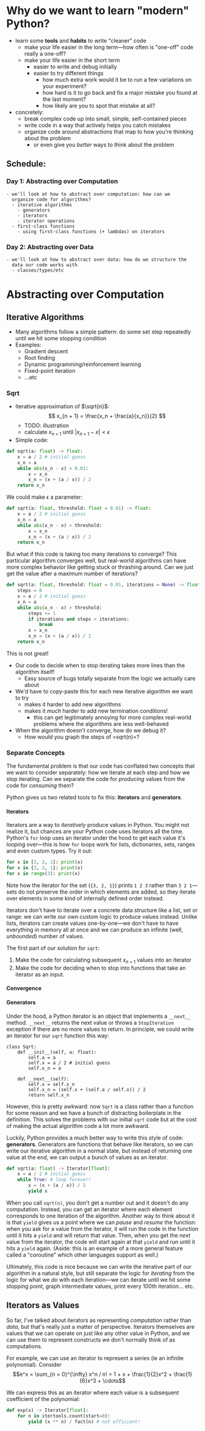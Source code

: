 # Why do we want to learn "modern" Python?
  - learn some **tools** and **habits** to write "cleaner" code
    - make your life easier in the long term—how often is "one-off"
      code really a one-off?
    - make your life easier in the short term
      - easier to write and debug initially
      - easier to try different things
        - how much extra work would it be to run a few variations on
          your experiment?
        - how hard is it to go back and fix a major mistake you found
          at the last moment?
        - how likely are you to spot that mistake at all?
  - concretely:
    - break complex code up into small, simple, self-contained pieces
    - write code in a way that actively helps you catch mistakes
    - organize code around abstractions that map to how you're
      thinking about the problem
      - or even give you *better* ways to think about the problem

## Schedule:

### Day 1: Abstracting over Computation
    - we'll look at how to abstract over computation: how can we
      organize code for algorithms?
      - iterative algorithms
        - generators
        - iterators
        - iterator operations
      - first-class functions
        - using first-class functions (+ lambdas) on iterators

### Day 2: Abstracting over Data
    - we'll look at how to abstract over data: how do we structure the
      data our code works with
      - classes/types/etc

# Abstracting over Computation

## Iterative Algorithms
   - Many algorithms follow a simple pattern: do some set step
     repeatedly until we hit some stopping condition
   - Examples:
     - Gradient descent
     - Root finding
     - Dynamic programming/reinforcement learning
     - Fixed-point iteration
     - ...etc

### Sqrt
   - Iterative approximation of $\sqrt{n}$:
     $$
     x_{n + 1} = \frac{x_n + \frac{a}{x_n}}{2}
     $$
     - TODO: illustration
     - calculate $x_{n + 1}$ until $|x_{n + 1} - x| < \epsilon$
   - Simple code:

``` python
def sqrt(a: float) -> float:
    x = a / 2 # initial guess
    x_n = a
    while abs(x_n - x) > 0.01:
        x = x_n
        x_n = (x + (a / x)) / 2
    return x_n
```

We could make ϵ a parameter:

``` python
def sqrt(a: float, threshold: float = 0.01) -> float:
    x = a / 2 # initial guess
    x_n = a
    while abs(x_n - x) > threshold:
        x = x_n
        x_n = (x + (a / x)) / 2
    return x_n
```

But what if this code is taking too many iterations to converge? This particular algorithm converges well, but real-world algorithms can have more complex behavior like getting stuck or thrashing around. Can we just get the value after a maximum number of iterations?

``` python
def sqrt(a: float, threshold: float = 0.01, iterations = None) -> float:
    steps = 0
    x = a / 2 # initial guess
    x_n = a
    while abs(x_n - x) > threshold:
        steps += 1
        if iterations and steps > iterations:
            break
        x = x_n
        x_n = (x + (a / x)) / 2
    return x_n
```

This is not great!

  - Our code to decide when to stop iterating takes more lines
    than the algorithm itself!
    - Easy source of bugs totally separate from the logic we
      actually care about
  - We'd have to copy-paste this for each new iterative algorithm
    we want to try
    - makes it harder to add new algorithms
    - makes it *much* harder to add new termination conditions!
      - this can get legitimately annoying for more complex
        real-world problems where the algorithms are less
        well-behaved
  - When the algorithm doesn't converge, how do we debug it?
    - How would you graph the steps of =sqrt(n)=?

### Separate Concepts

The fundamental problem is that our code has conflated two concepts that we want to consider separately: how we iterate at each step and how we stop iterating. Can we separate the code for *producing* values from the code for *consuming* them?

Python gives us two related tools to fix this: **iterators** and **generators**.

#### Iterators

Iterators are a way to *iteratively* produce values in Python. You might not realize it, but chances are your Python code uses iterators all the time. Python's `for` loop uses an iterator under the hood to get each value it's looping over—this is how `for` loops work for lists, dictionaries, sets, ranges and even custom types. Try it out:

``` python
for x in [3, 2, 1]: print(x)
for x in {3, 2, 1}: print(x)
for x in range(3): print(x)
```

Note how the iterator for the set (`{3, 2, 1}`) prints `1 2 3` rather than `3 2 1`—sets do not preserve the order in which elements are added, so they iterate over elements in some kind of internally defined order instead.

Iterators don't have to iterate over a concrete data structure like a list, set or range: we can write our own custom logic to produce values instead. Unlike lists, iterators can create values one-by-one—we don't have to have everything in memory all at once and we can produce an infinite (well, *unbounded*) number of values.

The first part of our solution for `sqrt`:

  1. Make the code for calculating subsequent $x_{n + 1}$ values into an iterator
 2. Make the code for deciding when to stop into functions that take an iterator as an input.

#### Convergence

#### Generators

Under the hood, a Python iterator is an object that implements a `__next__` method. `__next__` returns the next value or throws a `StopIteration` exception if there are no more values to return. In principle, we could write an iterator for our `sqrt` function this way:

```
class Sqrt:
    def __init__(self, a: float):
        self.a = a
        self.x = a / 2 # initial guess
        self.x_n = a

    def __next__(self):
        self.x = self.x_n
        self.x_n = (self.x + (self.a / self.x)) / 2
        return self.x_n
```

However, this is pretty awkward: now `Sqrt` is a class rather than a function for some reason and we have a bunch of distracting boilerplate in the definition. This solves the problems with our initial `sqrt` code but at the cost of making the actual algorithm code a lot more awkward.

Luckily, Python provides a much better way to write this style of code: **generators**. Generators are functions that behave like iterators, so we can write our iterative algorithm in a normal state, but instead of returning one value at the end, we can output a bunch of values as an iterator.

``` python
def sqrt(a: float) -> Iterator[float]:
    x = a / 2 # initial guess
    while True: # loop forever!
        x = (x + (a / x)) / 2
        yield x
```

When you call `sqrt(n)`, you don't get a number out and it doesn't do any computation. Instead, you can get an iterator where each element corresponds to one iteration of the algorithm. Another way to think about it is that `yield` gives us a point where we can *pause* and *resume* the function: when you ask for a value from the iterator, it will run the code in the function until it hits a `yield` and will return that value. Then, when you get the *next* value from the iterator, the code will start again at that `yield` and run until it hits a `yield` again. (Aside: this is an example of a more general feature called a "coroutine" which other languages support as well.)

Ultimately, this code is nice because we can write the iterative part of our algorithm in a natural style, but still separate the logic for *iterating* from the logic for what we *do* with each iteration—we can iterate until we hit some stopping point, graph intermediate values, print every 100th iteration... etc.

## Iterators as Values

So far, I've talked about iterators as representing *computation* rather than *data*, but that's really just a matter of perspective. Iterators themselves are values that we can operate on just like any other value in Python, and we can use them to represent constructs we don't normally think of as computations.

For example, we can use an iterator to represent a series (ie an infinite polynomial). Consider $$e^x = \sum_{n = 0}^{\infty} x^n / n! = 1 + x + \frac{1}{2}x^2 + \frac{1}{6}x^3 + \cdots$$

We can express this as an iterator where each value is a subsequent coefficient of the polynomial:

``` python
def exp(x) -> Iterator[float]:
    for n in itertools.count(start=0):
        yield (x ** n) / fact(n) # not efficient!
```
